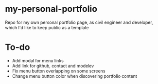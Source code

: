 # my-personal-portfolio
Repo for my own personal portfolio page, as civil engineer and developer, which I'd like to keep public as a template

# To-do
- Add modal for menu links
- Add link for github, contact and modelev
- Fix menu button overlapping on some screens
- Change menu button color when discovering portfolio content